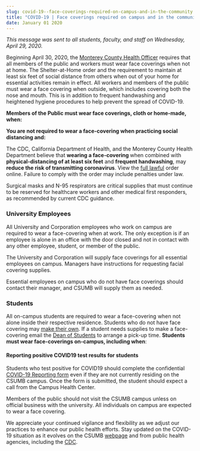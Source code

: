 ```yaml
---
slug: covid-19--face-coverings-required-on-campus-and-in-the-community
title: "COVID-19 | Face coverings required on campus and in the community"
date: January 01 2020
---
```


<p><i>This message was sent to all students, faculty, and staff on Wednesday, April 29, 2020.</i></p><p>Beginning April 30, 2020, the <a href="https://www.co.monterey.ca.us/Home/Components/News/News/7283/1336">Monterey County Health Officer</a> requires that all members of the public and workers must wear face coverings when not at home. The Shelter-at-Home order and the requirement to maintain at least six feet of social distance from others when out of your home for essential activities remain in effect. All workers and members of the public must wear a face covering when outside, which includes covering both the nose and mouth. This is in addition to frequent handwashing and heightened hygiene procedures to help prevent the spread of COVID-19.</p><p><b>Members of the Public must wear face coverings, cloth or home-made, when:</b></p><p><b>You are not required to wear a face-covering when practicing social distancing and:</b></p><p>The CDC, California Department of Health, and the Monterey County Health Department believe that <b>wearing a face-covering </b>when combined with <b>physical-distancing of at least six feet</b> and <b>frequent handwashing</b>, may <b>reduce the risk of transmitting coronavirus</b>. View the <a href="https://www.co.monterey.ca.us/home/showdocument?id=90136">full lawful</a> order online. Failure to comply with the order may include penalties under law.</p><p>Surgical masks and N-95 respirators are critical supplies that must continue to be reserved for healthcare workers and other medical first responders, as recommended by current CDC guidance.</p><h3>University Employees</h3><p>All University and Corporation employees who work on campus are required to wear a face-covering when at work. The only exception is if an employee is alone in an office with the door closed and not in contact with any other employee, student, or member of the public.</p><p>The University and Corporation will supply face coverings for all essential employees on campus. Managers have instructions for requesting facial covering supplies.</p><p>Essential employees on campus who do not have face coverings should contact their manager, and CSUMB will supply them as needed.</p><h3>Students</h3><p>All on-campus students are required to wear a face-covering when not alone inside their respective residence. Students who do not have face covering may <a href="https://www.cdc.gov/coronavirus/2019-ncov/prevent-getting-sick/diy-cloth-face-coverings.html">make their own</a>. If a student needs supplies to make a face-covering email the <a href="mailto:lewilliams@csumb.edu">Dean of Students</a> to arrange a pick-up time. <b>Students must wear face-coverings on-campus, including when</b>:</p><h4>Reporting positive COVID19 test results for students</h4><p>Students who test positive for COVID19 should complete the confidential <a href="Students who test positive for COVID19 should complete the confidential COVID-19 Reporting form even if they are not currently residing on the CSUMB campus. Once the form is submitted, the student should expect a call from the Campus Health Center.">COVID-19 Reporting form</a> even if they are not currently residing on the CSUMB campus. Once the form is submitted, the student should expect a call from the Campus Health Center.</p><p>Members of the public should not visit the CSUMB campus unless on official business with the university. All individuals on campus are expected to wear a face covering.</p><p>We appreciate your continued vigilance and flexibility as we adjust our practices to enhance our public health efforts. Stay updated on the COVID-19 situation as it evolves on the CSUMB <a href="https://csumb.edu/health/coronavirus-information">webpage</a> and from public health agencies, including the <a href="https://www.cdc.gov/coronavirus/2019-ncov/index.html">CDC</a>.</p>
